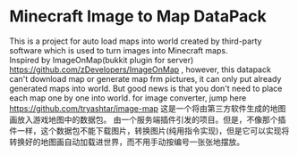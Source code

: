 # Minecraft Image to Map DataPack
This is a project for auto load maps into world created by third-party software which is used to turn images into Minecraft maps.  
Inspired by ImageOnMap(bukkit plugin for server) https://github.com/zDevelopers/ImageOnMap , however, this datapack can't download map or generate map frm pictures, it can only put already generated maps into world. But good news is that you don't need to place each map one by one into world.
for image converter, jump here https://github.com/tryashtar/image-map
这是一个将由第三方软件生成的地图画放入游戏地图中的数据包。
由一个服务端插件引发的项目。但是，不像那个插件一样，这个数据包不能下载图片，转换图片(纯用指令实现)，但是它可以实现将转换好的地图画自动加载进世界，而不用手动按编号一张张地摆放。
